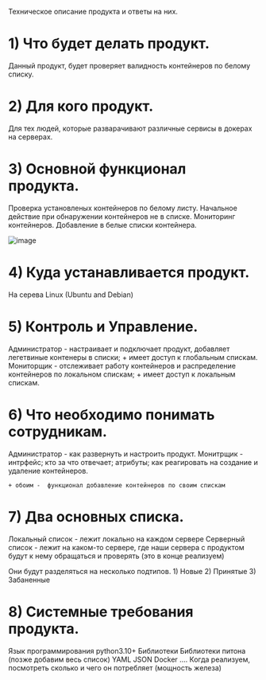 
Техническое описание продукта и ответы на них.
<h1>1) Что будет делать продукт.</h1>
    Данный продукт, будет проверяет валидность контейнеров по белому списку.

<h1>2) Для кого продукт.</h1>
    Для тех людей, которые разварачивают различные сервисы в докерах на серверах.

<h1>3) Основной функционал продукта.</h1>
    Проверка установленых контейнеров по белому листу.
    Начальное действие при обнаружении контейнеров не в списке.
    Мониторинг контейнеров.
    Добавление в белые списки контейнера.


![image](https://github.com/Vordazing/LeCont/assets/62790237/1cb4efa8-dec4-4ff0-a80c-420815748dc4)


<h1>4) Куда устанавливается продукт.</h1>
    На серева Linux (Ubuntu and Debian)

<h1>5) Контроль и Управление.</h1>
    Администратор - настраивает и подключает продукт, добавляет легетвиные контенеры в списки; + имеет доступ к глобальным спискам.
    Мониторщик - отслеживает работу контейнеров и распределение контейнеров по локальном спискам; + имеет доступ к локальным спискам.

<h1>6) Что необходимо понимать сотрудникам.</h1>
    Администратор - как развернуть и настроить продукт.
    Монитрщик - интрфейс; кто за что отвечает; атрибуты; как реагировать на создание и удаление контейнеров.
    
    + обоим -  функционал добавление контейнеров по своим спискам

<h1>7) Два основных списка.</h1>
    Локальный список - лежит локально на каждом сервере
    Серверный список - лежит на каком-то сервере, где наши сервера с продуктом будут к нему обращаться и проверять (это в конце реализуем)

Они будут разделяться на несколько подтипов.
    1) Новые
    2) Принятые
    3) Забаненные

<h1>8) Системные требования продукта.</h1>
    Язык программирования
        python3.10+
    Библиотеки 
        Библиотеки питона (позже добавим весь список)
        YAML
        JSON
        Docker
    ....
    Когда реализуем, посмотреть сколько и чего он потребляет (мощность железа)
